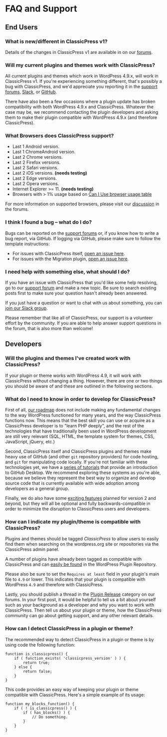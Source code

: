 # FAQ and Support

## End Users

### What is new/different in ClassicPress v1?

Details of the changes in ClassicPress v1 are available in on our [forums](https://forums.classicpress.net/t/classicpress-1-0-0-aurora-release-notes/910).

### Will my current plugins and themes work with ClassicPress?

All current plugins and themes which work in WordPress 4.9.x, will work in ClassicPress v1. If you're experiencing something different, that's possibly a bug with ClassicPress, and we'd appreciate you reporting it in the [support forums](https://forums.classicpress.net/c/support), [Slack](https://www.classicpress.net/join-slack/), or [GitHub](https://github.com/ClassicPress/ClassicPress/issues).

There have also been a few occasions where a plugin update has broken compatibility with both WordPress 4.9.x and ClassicPress. Whatever the case may be, we recommend contacting the plugin developers and asking them to make their plugin compatible with WordPress 4.9.x (and therefore ClassicPress).

### What Browsers does ClassicPress support?

- Last 1 Android version.
- Last 1 ChromeAndroid version.
- Last 2 Chrome versions.
- Last 2 Firefox versions.
- Last 2 Safari versions.
- Last 2 iOS versions. **(needs testing)**
- Last 2 Edge versions.
- Last 2 Opera versions.
- Internet Explorer >= 11. **(needs testing)**
- Browsers with > 1% usage based on [Can I Use browser usage table](https://caniuse.com/usage-table)

For more information on supported browsers, please visit our [discussion](https://forums.classicpress.net/t/classicpress-browser-support/815?u=wadestriebel) in the forums.

### I think I found a bug – what do I do?

Bugs can be reported on the [support forums](https://forums.classicpress.net/c/support) or, if you know how to write a bug report, via GitHub. If logging via GitHub, please make sure to follow the template instructions:

- For issues with ClassicPress itself, [open an issue here](https://github.com/ClassicPress/ClassicPress/issues/new).
- For issues with the Migration plugin, [open an issue here](https://github.com/ClassicPress/ClassicPress-Migration-Plugin/issues/new).

### I need help with something else, what should I do?

If you have an issue with ClassicPress that you'd like some help resolving, go to our [support forum](https://forums.classicpress.net/c/support) and make a new topic. Be sure to search existing posts first to make sure your question hasn't already been answered.

If you just have a question or want to chat with us about something, you can [join our Slack group](https://www.classicpress.net/join-slack/).

Please remember that like all of ClassicPress, our support is a volunteer effort by the community. If you are able to help answer support questions in the forum, that is also more than welcome!


## Developers

### Will the plugins and themes I've created work with ClassicPress?

If your plugin or theme works with WordPress 4.9, it will work with ClassicPress without changing a thing. However, there are one or two things you should be aware of and these are outlined in the following sections.

### What do I need to know in order to develop for ClassicPress?

First of all, [our roadmap](https://www.classicpress.net/roadmap/) does not include making any fundamental changes to the way WordPress functioned for many years, and the way ClassicPress functions now. This means that the best skill you can use or acquire as a ClassicPress developer is to "learn PHP deeply", and the rest of the technologies that have traditionally been used in WordPress development are still very relevant (SQL, HTML, the template system for themes, CSS, JavaScript, jQuery, etc.)

Second, ClassicPress itself and ClassicPress plugins and themes make heavy use of GitHub (and other `git` repository providers) for code hosting, and `git` for manipulating code locally. If you're not familiar with these technologies yet, we have a [series of tutorials](https://www.classicpress.net/blog/github-desktop-a-really-really-simple-tutorial/) that provide an introduction to GitHub Desktop. We recommend exploring these systems as you're able, because we believe they represent the best way to organize and develop source code that is currently available with wide adoption among developers as a general group.

Finally, we do also have some [exciting features](https://www.classicpress.net/roadmap/) planned for version 2 and beyond, but they will all be optional and fully backwards-compatible in order to minimize the disruption to ClassicPress users and developers.

### How can I indicate my plugin/theme is compatible with ClassicPress?

Plugins and themes should be tagged <em>ClassicPress</em> to allow users to easily find them when searching on the wordpress.org site or repositories via the ClassicPress admin panel.

A number of plugins have already been tagged as compatible with ClassicPress and can [easily be found](https://wordpress.org/plugins/search/classicpress/) in the WordPress Plugin Repository.

Please also be sure to set the `Requires at least` field in your plugin's main file to `4.9` or lower. This indicates that your plugin is compatible with WordPress `4.9` and therefore with ClassicPress.

Lastly, you should publish a thread in the [Plugin Release](https://forums.classicpress.net/c/plugins/plugin-release/70) category on our forums. In your first post, it would be helpful to tell us a bit about yourself such as your background as a developer and why you want to work with ClassicPress. Then tell us about your plugin or theme, how the ClassicPress community can go about getting support, and any other relevant details.

### How can I detect ClassicPress in a plugin or theme?

The recommended way to detect ClassicPress in a plugin or theme is by using code the following function:

```
function is_classicpress() {
    if ( function_exists( 'classicpress_version' ) ) {
        return true;
    } else {
        return false;
    }
}
```

This code provides an easy way of keeping your plugin or theme compatible with ClassicPress. Here's a simple example of its usage:

```
function my_blocks_function() {
	if ( ! is_classicpress() ) {
		if ( has_blocks() ) {
			// Do something.
		}
	}
}
```
